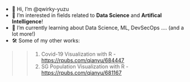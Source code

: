 - 👋 Hi, I’m @qwirky-yuzu
- 👀 I’m interested in fields related to <b>Data Science</b> and <b>Artifical Intelligence</b>!
- 🌱 I’m currently learning about Data Science, ML, DevSecOps .... (and a lot more!)
- 🛠 Some of my other works:
>> 1. Covid-19 Visualization with R - https://rpubs.com/qianyu/684447
>> 2. SG Population Visualization with R - https://rpubs.com/qianyu/681167

<!---
qwirky-yuzu/qwirky-yuzu is a ✨ special ✨ repository because its `README.md` (this file) appears on your GitHub profile.
You can click the Preview link to take a look at your changes.
--->
